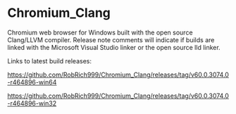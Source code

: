 # Chromium_Clang

Chromium web browser for Windows built with the open source Clang/LLVM compiler. Release note comments will indicate if builds are linked with the Microsoft Visual Studio linker or the open source lld linker.

Links to latest build releases:

https://github.com/RobRich999/Chromium_Clang/releases/tag/v60.0.3074.0-r464896-win64

https://github.com/RobRich999/Chromium_Clang/releases/tag/v60.0.3074.0-r464896-win32
